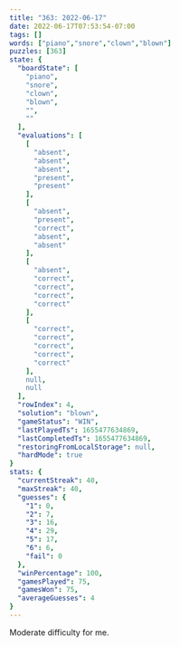 ```yaml
---
title: "363: 2022-06-17"
date: 2022-06-17T07:53:54-07:00
tags: []
words: ["piano","snore","clown","blown"]
puzzles: [363]
state: {
  "boardState": [
    "piano",
    "snore",
    "clown",
    "blown",
    "",
    ""
  ],
  "evaluations": [
    [
      "absent",
      "absent",
      "absent",
      "present",
      "present"
    ],
    [
      "absent",
      "present",
      "correct",
      "absent",
      "absent"
    ],
    [
      "absent",
      "correct",
      "correct",
      "correct",
      "correct"
    ],
    [
      "correct",
      "correct",
      "correct",
      "correct",
      "correct"
    ],
    null,
    null
  ],
  "rowIndex": 4,
  "solution": "blown",
  "gameStatus": "WIN",
  "lastPlayedTs": 1655477634869,
  "lastCompletedTs": 1655477634869,
  "restoringFromLocalStorage": null,
  "hardMode": true
}
stats: {
  "currentStreak": 40,
  "maxStreak": 40,
  "guesses": {
    "1": 0,
    "2": 7,
    "3": 16,
    "4": 29,
    "5": 17,
    "6": 6,
    "fail": 0
  },
  "winPercentage": 100,
  "gamesPlayed": 75,
  "gamesWon": 75,
  "averageGuesses": 4
}
---
```


<!-- more -->
Moderate difficulty for me. 
